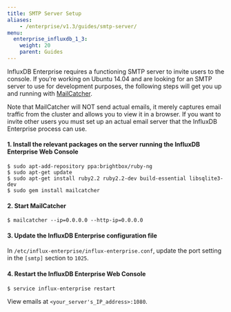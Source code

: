 ```yaml
---
title: SMTP Server Setup
aliases:
    - /enterprise/v1.3/guides/smtp-server/
menu:
  enterprise_influxdb_1_3:
    weight: 20
    parent: Guides
---
```


InfluxDB Enterprise requires a functioning SMTP server to invite users to the console.
If you’re working on Ubuntu 14.04 and are looking for an SMTP server to use for
development purposes, the following steps will get you up and running with [MailCatcher](https://mailcatcher.me/).

Note that MailCatcher will NOT send actual emails, it merely captures email
traffic from the cluster and allows you to view it in a browser.
If you want to invite other users you must set up an actual email server that the InfluxDB Enterprise process can use.

#### 1. Install the relevant packages on the server running the InfluxDB Enterprise Web Console
```
$ sudo apt-add-repository ppa:brightbox/ruby-ng
$ sudo apt-get update
$ sudo apt-get install ruby2.2 ruby2.2-dev build-essential libsqlite3-dev
$ sudo gem install mailcatcher
```
#### 2. Start MailCatcher
```
$ mailcatcher --ip=0.0.0.0 --http-ip=0.0.0.0
```
#### 3. Update the InfluxDB Enterprise configuration file

In `/etc/influx-enterprise/influx-enterprise.conf`, update the port setting in
the `[smtp]` section to `1025`.

#### 4. Restart the InfluxDB Enterprise Web Console
```
$ service influx-enterprise restart
```
View emails at `<your_server's_IP_address>:1080`.
